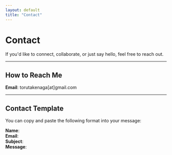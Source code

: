 ```yaml
---
layout: default
title: "Contact"
---
```


# Contact

If you'd like to connect, collaborate, or just say hello, feel free to reach out.

---

## How to Reach Me

**Email**: torutakenaga[at]gmail.com

---

## Contact Template

You can copy and paste the following format into your message:

**Name**:  
**Email**:  
**Subject**:  
**Message**:  
